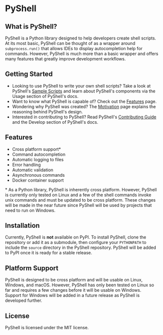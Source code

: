 # PyShell
## What is PyShell?
PyShell is a Python library designed to help developers create shell scripts.
At its most basic, PyShell can be thought of as a wrapper around
`subprocess.run()` that allows IDEs to display autocompletion help for commands.
However, PyShell is much more than a basic wrapper and offers many features that
greatly improve development workflows.

## Getting Started
- Looking to use PyShell to write your own shell scripts? Take a look at
  PyShell's [Sample Scripts](learn/sample-scripts.md) and learn about PyShell's
  components via the Usage section of PyShell's docs.
- Want to know what PyShell is capable of? Check out the [Features](develop/features.md)
  page.
- Wondering why PyShell was created? The [Motivation](motivation.md) page
  explains the reasoning behind PyShell's design.
- Interested in contributing to PyShell? Read PyShell's
  [Contributing Guide](develop/contributing.md) and the Develop section of
  PyShell's docs.

## Features
* Cross platform support\*
* Command autocompletion
* Automatic logging to files
* Error handling
* Automatic validation
* Asynchronous commands
* Docker container support

\* As a Python library, PyShell is inherently cross platform. However, PyShell
is currently only tested on Linux and a few of the shell commands invoke unix
commands and must be updated to be cross platform. These changes will be made in
the near future since PyShell will be used by projects that need to run on
Windows.

## Installation
Currently, PyShell is **not** available on PyPI. To install PyShell, clone the
repository or add it as a submodule, then configure your `PYTHONPATH` to include
the `source` directory in the PyShell repository. PyShell will be added to PyPI
once it is ready for a stable release.

## Platform Support
PyShell is designed to be cross platform and will be usable on Linux, Windows,
and macOS. However, PyShell has only been tested on Linux so far and requires a
few changes before it will be usable on Windows. Support for Windows will be
added in a future release as PyShell is developed further.

## License
PyShell is licensed under the MIT license.

